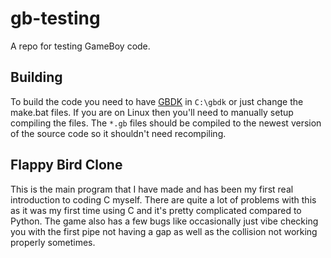 # gb-testing
A repo for testing GameBoy code.

## Building
To build the code you need to have [GBDK](https://github.com/Zal0/gbdk-2020) in `C:\gbdk` or just change the make.bat files. If you are on Linux then you'll need to manually setup compiling the files. The `*.gb` files should be compiled to the newest version of the source code so it shouldn't need recompiling.

## Flappy Bird Clone
This is the main program that I have made and has been my first real introduction to coding C myself. There are quite a lot of problems with this as it was my first time using C and it's pretty complicated compared to Python. The game also has a few bugs like occasionally just vibe checking you with the first pipe not having a gap as well as the collision not working properly sometimes.